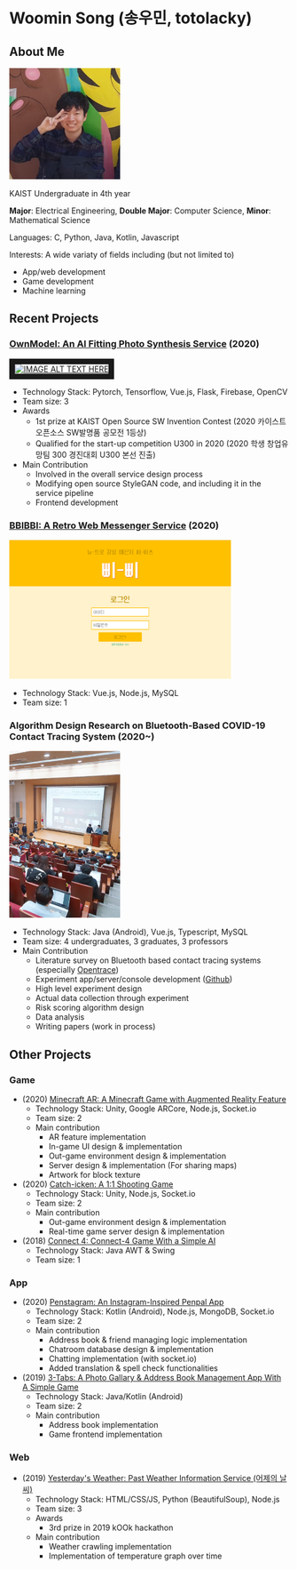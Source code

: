 # Woomin Song (송우민, totolacky)

## About Me
<img src="./images/woomin_song.jpg" width="200" height="200">

KAIST Undergraduate in 4th year

**Major**: Electrical Engineering, **Double Major**: Computer Science, **Minor**: Mathematical Science

Languages: C, Python, Java, Kotlin, Javascript

Interests: A wide variaty of fields including (but not limited to)
* App/web development
* Game development
* Machine learning

## Recent Projects

### [OwnModel: An AI Fitting Photo Synthesis Service](https://github.com/HyeongshinYoon/OpenSource_2020) (2020)

<a href="https://www.youtube.com/watch?v=Pu4BiJlqSkk&ab_channel=OwnModel
" target="_blank"><img src="http://img.youtube.com/vi/Pu4BiJlqSkk/0.jpg" 
alt="IMAGE ALT TEXT HERE" width="240" height="180" border="10" /></a>

* Technology Stack: Pytorch, Tensorflow, Vue.js, Flask, Firebase, OpenCV
* Team size: 3
* Awards
  - 1st prize at KAIST Open Source SW Invention Contest (2020 카이스트 오픈소스 SW발명품 공모전 1등상)
  - Qualified for the start-up competition U300 in 2020 (2020 학생 창업유망팀 300 경진대회 U300 본선 진출)
* Main Contribution
  - Involved in the overall service design process
  - Modifying open source StyleGAN code, and including it in the service pipeline
  - Frontend development

### [BBIBBI: A Retro Web Messenger Service](https://github.com/totolacky/BBIBBI) (2020)

<img src="./images/bbibbi.PNG" width="400" height="250">

* Technology Stack: Vue.js, Node.js, MySQL
* Team size: 1

### Algorithm Design Research on Bluetooth-Based COVID-19 Contact Tracing System (2020~)

<img src="./images/contact_tracing.jpg" width="200" height="300">

* Technology Stack: Java (Android), Vue.js, Typescript, MySQL
* Team size: 4 undergraduates, 3 graduates, 3 professors
* Main Contribution
  - Literature survey on Bluetooth based contact tracing systems (especially [Opentrace](https://github.com/opentrace-community))
  - Experiment app/server/console development ([Github](https://github.com/leesh3288/GAENTest))
  - High level experiment design
  - Actual data collection through experiment
  - Risk scoring algorithm design
  - Data analysis
  - Writing papers (work in process)

## Other Projects

### Game
* (2020) [Minecraft AR: A Minecraft Game with Augmented Reality Feature](https://github.com/totolacky/Minecraft)
  - Technology Stack: Unity, Google ARCore, Node.js, Socket.io
  - Team size: 2
  - Main contribution
    - AR feature implementation
    - In-game UI design & implementation
    - Out-game environment design & implementation
    - Server design & implementation (For sharing maps)
    - Artwork for block texture
* (2020) [Catch-icken: A 1:1 Shooting Game](https://github.com/totolacky/Catch-icken)
  - Technology Stack: Unity, Node.js, Socket.io
  - Team size: 2
  - Main contribution
    - Out-game environment design & implementation
    - Real-time game server design & implementation
* (2018) [Connect 4: Connect-4 Game With a Simple AI](https://github.com/totolacky/ConnectFourAI)
  - Technology Stack: Java AWT & Swing
  - Team size: 1

### App
* (2020) [Penstagram: An Instagram-Inspired Penpal App](https://github.com/HelloJaneJane/Penstagram)
  - Technology Stack: Kotlin (Android), Node.js, MongoDB, Socket.io
  - Team size: 2
  - Main contribution
    - Address book & friend managing logic implementation
    - Chatroom database design & implementation
    - Chatting implementation (with socket.io)
    - Added translation & spell check functionalities
* (2019) [3-Tabs: A Photo Gallary & Address Book Management App With A Simple Game](https://github.com/totolacky/3-tabs)
  - Technology Stack: Java/Kotlin (Android)
  - Team size: 2
  - Main contribution
    - Address book implementation
    - Game frontend implementation

### Web
* (2019) [Yesterday's Weather: Past Weather Information Service (어제의 날씨)](https://github.com/holymollyhao/kookhackathon)
  - Technology Stack: HTML/CSS/JS, Python (BeautifulSoup), Node.js
  - Team size: 3
  - Awards
    - 3rd prize in 2019 kOOk hackathon
  - Main contribution
    - Weather crawling implementation
    - Implementation of temperature graph over time



